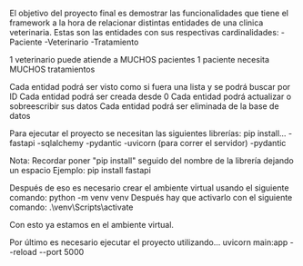 El objetivo del proyecto final es demostrar las funcionalidades que tiene el framework a la hora de relacionar distintas entidades de una clinica veterinaria.
Estas son las entidades con sus respectivas cardinalidades:
-Paciente
-Veterinario
-Tratamiento

1 veterinario puede atiende a MUCHOS pacientes
1 paciente necesita MUCHOS tratamientos

Cada entidad podrá ser visto como si fuera una lista y se podrá buscar por ID
Cada entidad podrá ser creada desde 0
Cada entidad podrá actualizar o sobreescribir sus datos
Cada entidad podrá ser eliminada de la base de datos

Para ejecutar el proyecto se necesitan las siguientes librerías:
pip install...
-fastapi
-sqlalchemy
-pydantic
-uvicorn (para correr el servidor)
-pydantic

Nota: Recordar poner "pip install" seguido del nombre de la librería dejando un espacio
Ejemplo: pip install fastapi

Después de eso es necesario crear el ambiente virtual usando el siguiente comando: python -m venv venv
Después hay que activarlo con el siguiente comando: .\venv\Scripts\activate

Con esto ya estamos en el ambiente virtual.

Por último es necesario ejecutar el proyecto utilizando...
uvicorn main:app --reload --port 5000